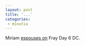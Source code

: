 ```yaml
---
layout: post
title: '...'
categories:
 - minutia
---
```


Miriam <a href="http://www.danielsjourney.com/miriam/2002_09_01_archives.html#81702714">espouses on</a> Fray Day 6 DC.

